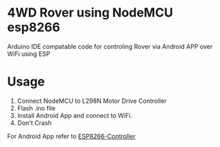 # 4WD Rover using NodeMCU esp8266
Arduino IDE compatable code for controling Rover via Android APP over WiFi using ESP

# Usage
1. Connect NodeMCU to L298N Motor Drive Controller
2. Flash .ino file
3. Install Android App and connect to WiFi.
4. Don't Crash


For Android App refer to [ESP8266-Controller](https://github.com/dharmanshu24/ESP8266-Controller)
